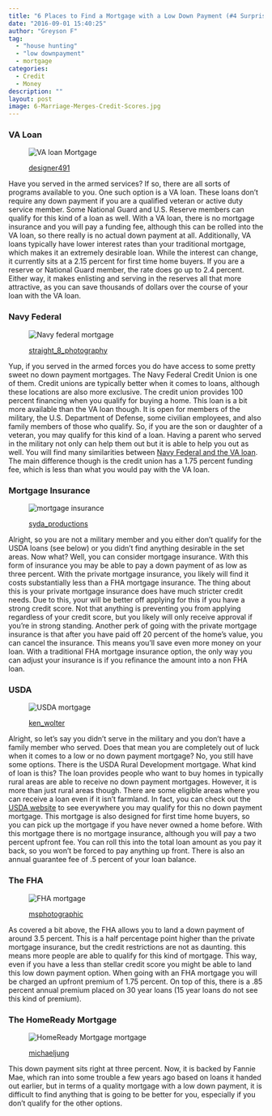 ```yaml
---
title: "6 Places to Find a Mortgage with a Low Down Payment (#4 Surprised Us!)"
date: "2016-09-01 15:40:25"
author: "Greyson F"
tag:
  - "house hunting"
  - "low downpayment"
  - mortgage
categories:
  - Credit
  - Money
description: ""
layout: post
image: 6-Marriage-Merges-Credit-Scores.jpg
---
```


### VA Loan

<figure aria-describedby="caption-attachment-4087" class="wp-caption alignnone" id="attachment_4087" style="width: 700px">

![VA loan Mortgage](/posts/shutterstock_434746165.jpg)<figcaption class="wp-caption-text" id="caption-attachment-4087">[designer491](https://www.shutterstock.com/pic-434746165/stock-photo-paper-with-words-va-loan.html)</figcaption></figure>

Have you served in the armed services? If so, there are all sorts of programs available to you. One such option is a VA loan. These loans don’t require any down payment if you are a qualified veteran or active duty service member. Some National Guard and U.S. Reserve members can qualify for this kind of a loan as well. With a VA loan, there is no mortgage insurance and you will pay a funding fee, although this can be rolled into the VA loan, so there really is no actual down payment at all. Additionally, VA loans typically have lower interest rates than your traditional mortgage, which makes it an extremely desirable loan. While the interest can change, it currently sits at a 2.15 percent for first time home buyers. If you are a reserve or National Guard member, the rate does go up to 2.4 percent. Either way, it makes enlisting and serving in the reserves all that more attractive, as you can save thousands of dollars over the course of your loan with the VA loan.

### Navy Federal

<figure aria-describedby="caption-attachment-4089" class="wp-caption alignnone" id="attachment_4089" style="width: 700px">

![Navy federal mortgage](/posts/shutterstock_267986684.jpg)<figcaption class="wp-caption-text" id="caption-attachment-4089">[straight_8_photography](https://www.shutterstock.com/pic-267986684/stock-photo-veteran-soldier-money-for-college-payday-loan-military-funding-portrait-of-smiling-female-navy-sailor-holding-money-against-white-background.html)</figcaption></figure>

Yup, if you served in the armed forces you do have access to some pretty sweet no down payment mortgages. The Navy Federal Credit Union is one of them. Credit unions are typically better when it comes to loans, although these locations are also more exclusive. The credit union provides 100 percent financing when you qualify for buying a home. This loan is a bit more available than the VA loan though. It is open for members of the military, the U.S. Department of Defense, some civilian employees, and also family members of those who qualify. So, if you are the son or daughter of a veteran, you may qualify for this kind of a loan. Having a parent who served in the military not only can help them out but it is able to help you out as well. You will find many similarities between [Navy Federal and the VA loan](https://www.realtor.com/advice/finance/buy-a-home-with-a-low-or-zero-down-payment/). The main difference though is the credit union has a 1.75 percent funding fee, which is less than what you would pay with the VA loan.

### Mortgage Insurance

<figure aria-describedby="caption-attachment-4091" class="wp-caption alignnone" id="attachment_4091" style="width: 700px">

![mortgage insurance](/posts/shutterstock_233493190.jpg)<figcaption class="wp-caption-text" id="caption-attachment-4091">[syda_productions](https://www.shutterstock.com/pic-233493190/stock-photo-home-design-and-architecture-concept-couple-looking-at-blueprint-and-model-of-their-new-house-at-office.html)</figcaption></figure>

Alright, so you are not a military member and you either don’t qualify for the USDA loans (see below) or you didn’t find anything desirable in the set areas. Now what? Well, you can consider mortgage insurance. With this form of insurance you may be able to pay a down payment of as low as three percent. With the private mortgage insurance, you likely will find it costs substantially less than a FHA mortgage insurance. The thing about this is your private mortgage insurance does have much stricter credit needs. Due to this, your will be better off applying for this if you have a strong credit score. Not that anything is preventing you from applying regardless of your credit score, but you likely will only receive approval if you’re in strong standing. Another perk of going with the private mortgage insurance is that after you have paid off 20 percent of the home’s value, you can cancel the insurance. This means you’ll save even more money on your loan. With a traditional FHA mortgage insurance option, the only way you can adjust your insurance is if you refinance the amount into a non FHA loan.

### USDA

<figure aria-describedby="caption-attachment-4090" class="wp-caption alignnone" id="attachment_4090" style="width: 700px">

![USDA mortgage](/posts/shutterstock_364086071-1.jpg)<figcaption class="wp-caption-text" id="caption-attachment-4090">[ken_wolter](https://www.shutterstock.com/pic-364086071/stock-photo-valencia-causa-january-17-2016-usda-choice-emblem-and-logo-as-rated-by-the-united-states-department-of-agriculture.html)</figcaption></figure>

Alright, so let’s say you didn’t serve in the military and you don’t have a family member who served. Does that mean you are completely out of luck when it comes to a low or no down payment mortgage? No, you still have some options. There is the USDA Rural Development mortgage. What kind of loan is this? The loan provides people who want to buy homes in typically rural areas are able to receive no down payment mortgages. However, it is more than just rural areas though. There are some eligible areas where you can receive a loan even if it isn’t farmland. In fact, you can check out the [USDA website](https://eligibility.sc.egov.usda.gov/eligibility/welcomeAction.do?pageAction=sfp&NavKey=property@11) to see everywhere you may qualify for this no down payment mortgage. This mortgage is also designed for first time home buyers, so you can pick up the mortgage if you have never owned a home before. With this mortgage there is no mortgage insurance, although you will pay a two percent upfront fee. You can roll this into the total loan amount as you pay it back, so you won’t be forced to pay anything up front. There is also an annual guarantee fee of .5 percent of your loan balance.

### The FHA

<figure aria-describedby="caption-attachment-4092" class="wp-caption alignnone" id="attachment_4092" style="width: 700px">

![FHA mortgage](/posts/shutterstock_25708000.jpg)<figcaption class="wp-caption-text" id="caption-attachment-4092">[msphotographic](https://www.shutterstock.com/pic-25708000/stock-photo-a-loan-contract-settled-for-pennies-on-the-dollar.html)</figcaption></figure>

As covered a bit above, the FHA allows you to land a down payment of around 3.5 percent. This is a half percentage point higher than the private mortgage insurance, but the credit restrictions are not as daunting. this means more people are able to qualify for this kind of mortgage. This way, even if you have a less than stellar credit score you might be able to land this low down payment option. When going with an FHA mortgage you will be charged an upfront premium of 1.75 percent. On top of this, there is a .85 percent annual premium placed on 30 year loans (15 year loans do not see this kind of premium).

### The HomeReady Mortgage

<figure aria-describedby="caption-attachment-4093" class="wp-caption alignnone" id="attachment_4093" style="width: 700px">

![HomeReady Mortgage mortgage](/posts/shutterstock_319421696.jpg)<figcaption class="wp-caption-text" id="caption-attachment-4093">[michaeljung](https://www.shutterstock.com/pic-319421696/stock-photo-portrait-of-happy-couple-sitting-in-new-house.html)</figcaption></figure>

This down payment sits right at three percent. Now, it is backed by Fannie Mae, which ran into some trouble a few years ago based on loans it handed out earlier, but in terms of a quality mortgage with a low down payment, it is difficult to find anything that is going to be better for you, especially if you don’t qualify for the other options.
